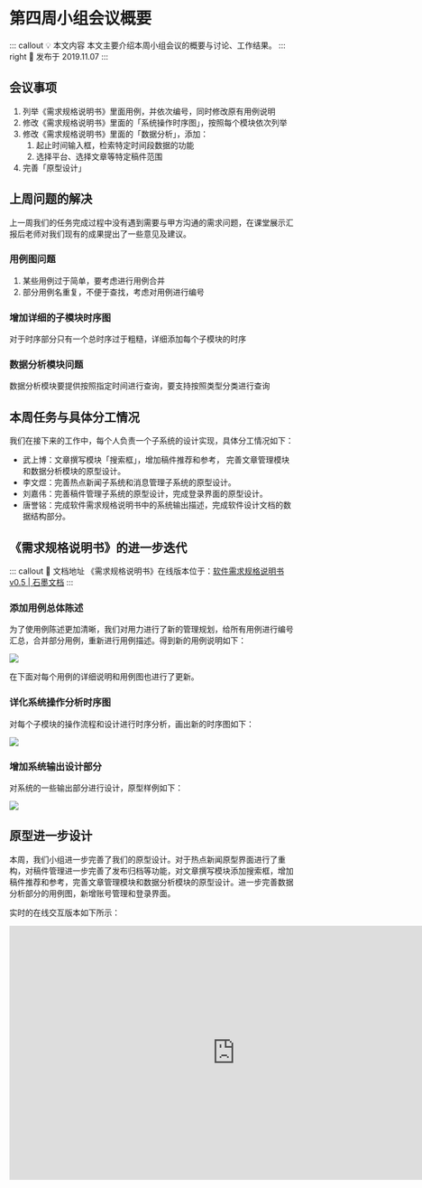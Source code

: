 # 第四周小组会议概要 <AuthorBadge text="Week 4-2" vertical="middle"/> <AuthorBadge text="@刘嘉伟" vertical="middle"/>

::: callout 💡 本文内容
本文主要介绍本周小组会议的概要与讨论、工作结果。
::: right
📅 发布于 2019.11.07
:::

## 会议事项

1. 列举《需求规格说明书》里面用例，并依次编号，同时修改原有用例说明
2. 修改《需求规格说明书》里面的「系统操作时序图」，按照每个模块依次列举
3. 修改《需求规格说明书》里面的「数据分析」，添加：
    1. 起止时间输入框，检索特定时间段数据的功能
    2. 选择平台、选择文章等特定稿件范围
4. 完善「原型设计」

## 上周问题的解决

上一周我们的任务完成过程中没有遇到需要与甲方沟通的需求问题，在课堂展示汇报后老师对我们现有的成果提出了一些意见及建议。

### 用例图问题

1.  某些用例过于简单，要考虑进行用例合并
2.  部分用例名重复，不便于查找，考虑对用例进行编号

### 增加详细的子模块时序图

对于时序部分只有一个总时序过于粗糙，详细添加每个子模块的时序

### 数据分析模块问题

数据分析模块要提供按照指定时间进行查询，要支持按照类型分类进行查询

## 本周任务与具体分工情况

我们在接下来的工作中，每个人负责一个子系统的设计实现，具体分工情况如下：

-   武上博：文章撰写模块「搜索框」，增加稿件推荐和参考， 完善文章管理模块和数据分析模块的原型设计。
-   李文煜：完善热点新闻子系统和消息管理子系统的原型设计。
-   刘嘉伟：完善稿件管理子系统的原型设计，完成登录界面的原型设计。
-   唐誉铭：完成软件需求规格说明书中的系统输出描述，完成软件设计文档的数据结构部分。

## 《需求规格说明书》的进一步迭代 <AuthorBadge text="v0.7"/>

::: callout 📕 文档地址
《需求规格说明书》在线版本位于：[软件需求规格说明书 v0.5 | 石墨文档](https://shimo.im/docs/xlkbElypoBU9F9q8)
:::

### 添加用例总体陈述

为了使用例陈述更加清晰，我们对用力进行了新的管理规划，给所有用例进行编号汇总，合并部分用例，重新进行用例描述。得到新的用例说明如下：

![](https://i.loli.net/2019/11/07/4DWcfiTsP62zZH9.png)

在下面对每个用例的详细说明和用例图也进行了更新。

### 详化系统操作分析时序图

对每个子模块的操作流程和设计进行时序分析，画出新的时序图如下：

![](https://i.loli.net/2019/11/07/tfawJWA8Oy3FngY.png)

### 增加系统输出设计部分

对系统的一些输出部分进行设计，原型样例如下：

![](https://i.loli.net/2019/11/07/R9dB3lUwGT8DCri.png)

## 原型进一步设计

本周，我们小组进一步完善了我们的原型设计。对于热点新闻原型界面进行了重构，对稿件管理进一步完善了发布归档等功能，对文章撰写模块添加搜索框，增加稿件推荐和参考，完善文章管理模块和数据分析模块的原型设计。进一步完善数据分析部分的用例图，新增账号管理和登录界面。

实时的在线交互版本如下所示：

<iframe style="border: none;" width="800" height="450" src="https://www.figma.com/embed?embed_host=share&url=https%3A%2F%2Fwww.figma.com%2Fproto%2FPTmmShTWCLhiowKNrGAplq%2FMain%3Fnode-id%3D311%253A1205%26scaling%3Dcontain" allowfullscreen></iframe>

